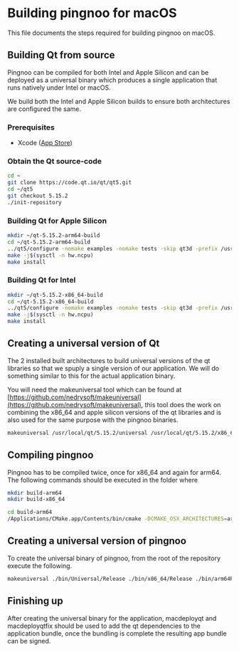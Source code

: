 # Building pingnoo for macOS

This file documents the steps required for building pingnoo on macOS.

## Building Qt from source

Pingnoo can be compiled for both Intel and Apple Silicon and can be deployed as a universal binary which produces a single application that runs natively under Intel or macOS.

We build both the Intel and Apple Silicon builds to ensure both architectures are configured the same.

### Prerequisites

-  Xcode ([App Store](https://apps.apple.com/gb/app/xcode/id497799835?mt=12))

### Obtain the Qt source-code

```bash
cd ~
git clone https://code.qt.io/qt/qt5.git
cd ~/qt5
git checkout 5.15.2
./init-repository
```

### Building Qt for Apple Silicon

```bash
mkdir ~/qt-5.15.2-arm64-build
cd ~/qt-5.15.2-arm64-build
../qt5/configure -nomake examples -nomake tests -skip qt3d -prefix /usr/local/qt/5.15.2/arm64 -device-option QMAKE_APPLE_DEVICE_ARCHS=arm64
make -j$(sysctl -n hw.ncpu)
make install
```

### Building Qt for Intel

```bash
mkdir ~/qt-5.15.2-x86_64-build
cd ~/qt-5.15.2-x86_64-build
../qt5/configure -nomake examples -nomake tests -skip qt3d -prefix /usr/local/qt/5.15.2/x86_64 -device-option QMAKE_APPLE_DEVICE_ARCHS=x86_64
make -j$(sysctl -n hw.ncpu)
make install
```

## Creating a universal version of Qt

The 2 installed  built architectures to build universal versions of the qt libraries so that we spuply a single version of our application.  We will do something similar to this for the actual application binary.

You will need the makeuniversal tool which can be found at [https://github.com/nedrysoft/makeuniversal](https://github.com/nedrysoft/makeuniversal), this tool does the work on combining the x86_64 and apple silicon versions of the qt libraries and is also used for the same purpose with the pingnoo binaries.

```bash
makeuniversal /usr/local/qt/5.15.2/universal /usr/local/qt/5.15.2/x86_64 /usr/local/qt/5.15.2/arm64
```

## Compiling pingnoo

Pingnoo has to be compiled twice, once for x86_64 and again for arm64.  The following commands should be executed in the folder where

```bash
mkdir build-arm64
mkdir build-x86_64

cd build-arm64
/Applications/CMake.app/Contents/bin/cmake -DCMAKE_OSX_ARCHITECTURES=arm64 -DCMAKE_PREFIX_PATH=/usr/local/qt/5.15.2/arm64 -DCMAKE_BUILD_TYPE=Release ../

```

## Creating a universal version of pingnoo

To create the universal binary of pingnoo, from the root of the repository execute the following.

```bash
makeuniversal ./bin/Universal/Release ./bin/x86_64/Release ./bin/arm64Release
```

## Finishing up

After creating the universal binary for the application, macdeployqt and macdeployqtfix should be used to add the qt dependencies to the application bundle, once the bundling is complete the resulting app bundle can be signed.

